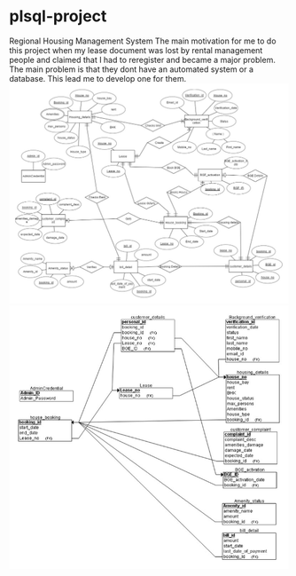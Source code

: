 # plsql-project
Regional Housing Management System
The main motivation for me to do this project when my lease document was lost by rental management people and claimed that I had to reregister and became a major problem.
The main problem is that they dont have an automated system or a database.
This lead me to develop one for them.
![Diagramatic representation of this program](https://github.com/chaithu123/plsql-project/blob/master/erd.jpg)
![Diagramatic representation of this program](https://github.com/chaithu123/plsql-project/blob/master/erd1.jpg)
